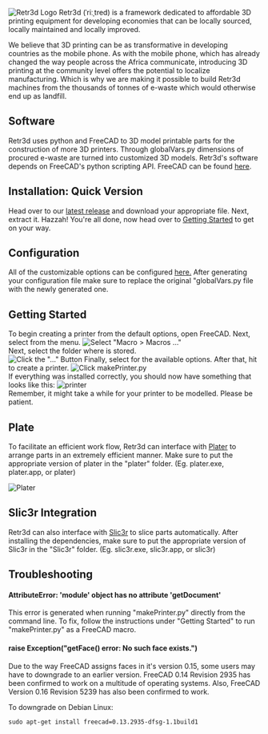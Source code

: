 ![Retr3d Logo](https://raw.githubusercontent.com/masterperson40/retr3d/develop/docs/retr3d.png)
Retr3d (ˈriːˌtred) is a framework dedicated to affordable 3D printing equipment for developing economies that can be locally sourced, locally maintained and locally improved.

We believe that 3D printing can be as transformative in developing countries as the mobile phone. As with the mobile phone, which has already changed the way people across the Africa communicate, introducing 3D printing at the community level offers the potential to localize manufacturing. Which is why we are making it possible to build Retr3d machines from the thousands of tonnes of e-waste which would otherwise end up as landfill.
## Software
Retr3d uses python and FreeCAD to 3D model printable parts for the construction of more 3D printers. Through globalVars.py dimensions of procured e-waste are turned into customized 3D models. Retr3d's software depends on FreeCAD's python scripting API. FreeCAD can be found [here](http://www.freecadweb.org/wiki/index.php?title=Download "Download FreeCAD").
## Installation: Quick Version
Head over to our [latest release](https://github.com/masterperson40/retr3d/releases/latest) and download your appropriate file. Next, extract it. Hazzah! You're all done, now head over to <a href="#getting-started">Getting Started</a> to get on your way.

## Configuration
All of the customizable options can be configured [here.](https://cdn.rawgit.com/masterperson40/retr3d/master/config_generator/index.html) After generating your configuration file make sure to replace the original "globalVars.py file with the newly generated one.
## Getting Started
To begin creating a printer from the default options, open FreeCAD. Next, select from the menu.
![Select "Macro > Macros ..."](https://github.com/masterperson40/retr3d/raw/master/docs/step1.1.png)
<br />
Next, select the folder where is stored.
<br />
![Click the "..." Button](https://github.com/masterperson40/retr3d/raw/master/docs/step2.png)
Finally, select for the available options. After that, hit to create a printer.
![Click makePrinter.py](https://github.com/masterperson40/retr3d/raw/master/docs/step4.png)
<br />
If everything was installed correctly, you should now have something that looks like this:
![printer](https://github.com/masterperson40/retr3d/raw/master/docs/printer.png)
<br />
Remember, it might take a while for your printer to be modelled. Please be patient. 
## Plate
To facilitate an efficient work flow, Retr3d can interface with [Plater](https://github.com/RobotsWar/Plater) to arrange parts in an extremely efficient manner. Make sure to put the appropriate version of plater in the "plater" folder. (Eg. plater.exe, plater.app, or plater)


![Plater](https://github.com/masterperson40/retr3d/raw/master/docs/picture5.png)
## Slic3r Integration
Retr3d can also interface with [Slic3r](https://github.com/alexrj/Slic3r) to slice parts automatically. After installing the dependencies, make sure to put the appropriate version of Slic3r in the "Slic3r" folder. (Eg. slic3r.exe, slic3r.app, or slic3r)

## Troubleshooting
#### AttributeError: 'module' object has no attribute 'getDocument'
This error is generated when running "makePrinter.py" directly from the command line. To fix, follow the instructions under "Getting Started" to run "makePrinter.py" as a FreeCAD macro.

#### raise Exception("getFace() error: No such face exists.")

Due to the way FreeCAD assigns faces in it's version 0.15, some users may have to downgrade to an earlier version. FreeCAD 0.14 Revision 2935 has been confirmed to work on a multitude of operating systems. Also, FreeCAD Version 0.16 Revision 5239 has also been confirmed to work.

To downgrade on Debian Linux:
```
sudo apt-get install freecad=0.13.2935-dfsg-1.1build1
```


